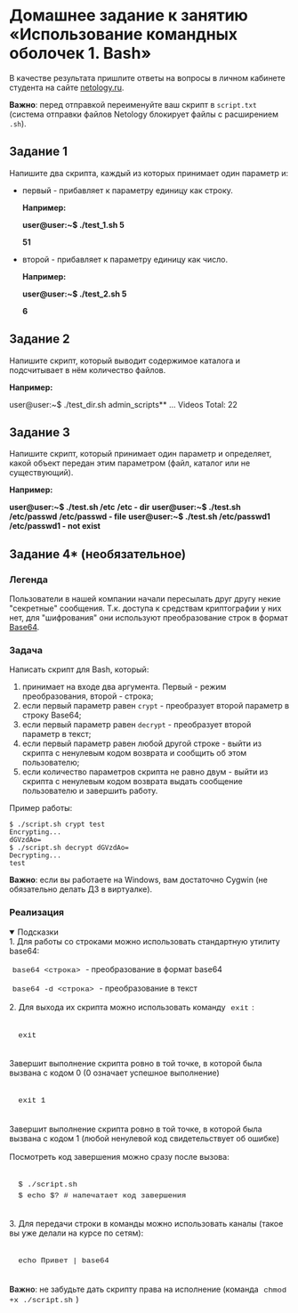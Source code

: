 # Домашнее задание к занятию «Использование командных оболочек 1. Bash»

В качестве результата пришлите ответы на вопросы в личном кабинете студента на сайте [netology.ru](https://netology.ru/).

**Важно**: перед отправкой переименуйте ваш скрипт в `script.txt` (система отправки файлов Netology блокирует файлы с расширением `.sh`).



## Задание 1

Напишите два скрипта, каждый из которых принимает один параметр и:

- первый - прибавляет к параметру единицу как строку.

  **Например:**

  **user@user:~$ ./test_1.sh 5**

  **51**

- второй - прибавляет к параметру единицу как число.

  **Например:**

  **user@user:~$ ./test_2.sh 5**

  **6**



## Задание 2

Напишите скрипт, который выводит содержимое каталога и подсчитывает в нём количество файлов.

**Например:**

user@user:~$ ./test_dir.sh
admin_scripts**
...
Videos
Total: 22



## Задание 3

Напишите скрипт, который принимает один параметр и определяет, какой объект передан этим параметром (файл, каталог или не существующий). 

**Например:**

**user@user:~$ ./test.sh /etc**
**/etc - dir**
**user@user:~$ ./test.sh /etc/passwd**
**/etc/passwd - file**
**user@user:~$ ./test.sh /etc/passwd1**
**/etc/passwd1 - not exist**



## Задание 4* (необязательное)

### Легенда

Пользователи в нашей компании начали пересылать друг другу некие "секретные" сообщения. Т.к. доступа к средствам криптографии у них нет, для "шифрования" они используют преобразование строк в формат [Base64](https://ru.wikipedia.org/wiki/Base64).

### Задача

Написать скрипт для Bash, который:

1. принимает на входе два аргумента. Первый - режим преобразования, второй - строка;
2. если первый параметр равен `crypt` - преобразует второй параметр в строку Base64;
3. если первый параметр равен `decrypt` - преобразует второй параметр в текст;
4. если первый параметр равен любой другой строке - выйти из скрипта с ненулевым кодом возврата и сообщить об этом пользователю;
5. если количество параметров скрипта не равно двум - выйти из скрипта с ненулевым кодом возврата выдать сообщение пользователю и завершить работу.

Пример работы:

```
$ ./script.sh crypt test
Encrypting...
dGVzdAo=
$ ./script.sh decrypt dGVzdAo=
Decrypting...
test
```

**Важно**: если вы работаете на Windows, вам достаточно Cygwin (не обязательно делать ДЗ в виртуалке).

### Реализация

<details open="" style="box-sizing: border-box; display: block; margin-bottom: 0px !important; margin-top: 0px;"><summary style="box-sizing: border-box; display: list-item; cursor: pointer;">Подсказки</summary><p style="box-sizing: border-box; margin-bottom: 16px; margin-top: 0px;">1. Для работы со строками можно использовать стандартную утилиту base64:</p><p style="box-sizing: border-box; margin-bottom: 16px; margin-top: 0px;"><code style="box-sizing: border-box; font-family: ui-monospace, SFMono-Regular, &quot;SF Mono&quot;, Consolas, &quot;Liberation Mono&quot;, Menlo, monospace; font-size: 13.6px; background-color: var(--color-markdown-code-bg); border-radius: 6px; margin: 0px; padding: 0.2em 0.4em;">base64 &lt;строка&gt;</code><span>&nbsp;</span>- преобразование в формат base64</p><p style="box-sizing: border-box; margin-bottom: 16px; margin-top: 0px;"><code style="box-sizing: border-box; font-family: ui-monospace, SFMono-Regular, &quot;SF Mono&quot;, Consolas, &quot;Liberation Mono&quot;, Menlo, monospace; font-size: 13.6px; background-color: var(--color-markdown-code-bg); border-radius: 6px; margin: 0px; padding: 0.2em 0.4em;">base64 -d &lt;строка&gt;</code><span>&nbsp;</span>- преобразование в текст</p><p style="box-sizing: border-box; margin-bottom: 16px; margin-top: 0px;">2. Для выхода их скрипта можно использовать команду<span>&nbsp;</span><code style="box-sizing: border-box; font-family: ui-monospace, SFMono-Regular, &quot;SF Mono&quot;, Consolas, &quot;Liberation Mono&quot;, Menlo, monospace; font-size: 13.6px; background-color: var(--color-markdown-code-bg); border-radius: 6px; margin: 0px; padding: 0.2em 0.4em;">exit</code>:</p><div class="highlight highlight-source-shell position-relative" style="box-sizing: border-box; position: relative !important; margin-bottom: 16px;"><pre style="box-sizing: border-box; font-family: ui-monospace, SFMono-Regular, &quot;SF Mono&quot;, Consolas, &quot;Liberation Mono&quot;, Menlo, monospace; font-size: 13.6px; margin-bottom: 0px; margin-top: 0px; overflow-wrap: normal; background-color: var(--color-bg-tertiary); border-radius: 6px; line-height: 1.45; overflow: auto; padding: 16px; word-break: normal;"><span class="pl-c1" style="box-sizing: border-box; color: var(--color-prettylights-syntax-constant);">exit</span></pre></div><p style="box-sizing: border-box; margin-bottom: 16px; margin-top: 0px;">Завершит выполнение скрипта ровно в той точке, в которой была вызвана с кодом 0 (0 означает успешное выполнение)</p><div class="highlight highlight-source-shell position-relative" style="box-sizing: border-box; position: relative !important; margin-bottom: 16px;"><pre style="box-sizing: border-box; font-family: ui-monospace, SFMono-Regular, &quot;SF Mono&quot;, Consolas, &quot;Liberation Mono&quot;, Menlo, monospace; font-size: 13.6px; margin-bottom: 0px; margin-top: 0px; overflow-wrap: normal; background-color: var(--color-bg-tertiary); border-radius: 6px; line-height: 1.45; overflow: auto; padding: 16px; word-break: normal;"><span class="pl-c1" style="box-sizing: border-box; color: var(--color-prettylights-syntax-constant);">exit</span> 1</pre></div><p style="box-sizing: border-box; margin-bottom: 16px; margin-top: 0px;">Завершит выполнение скрипта ровно в той точке, в которой была вызвана с кодом 1 (любой ненулевой код свидетельствует об ошибке)</p><p style="box-sizing: border-box; margin-bottom: 16px; margin-top: 0px;">Посмотреть код завершения можно сразу после вызова:</p><div class="highlight highlight-source-shell position-relative" style="box-sizing: border-box; position: relative !important; margin-bottom: 16px;"><pre style="box-sizing: border-box; font-family: ui-monospace, SFMono-Regular, &quot;SF Mono&quot;, Consolas, &quot;Liberation Mono&quot;, Menlo, monospace; font-size: 13.6px; margin-bottom: 0px; margin-top: 0px; overflow-wrap: normal; background-color: var(--color-bg-tertiary); border-radius: 6px; line-height: 1.45; overflow: auto; padding: 16px; word-break: normal;">$ ./script.sh
$ <span class="pl-c1" style="box-sizing: border-box; color: var(--color-prettylights-syntax-constant);">echo</span> <span class="pl-smi" style="box-sizing: border-box; color: var(--color-prettylights-syntax-storage-modifier-import);">$?</span> <span class="pl-c" style="box-sizing: border-box; color: var(--color-prettylights-syntax-comment);"><span class="pl-c" style="box-sizing: border-box; color: var(--color-prettylights-syntax-comment);">#</span> напечатает код завершения</span></pre></div><p style="box-sizing: border-box; margin-bottom: 16px; margin-top: 0px;">3. Для передачи строки в команды можно использовать каналы (такое вы уже делали на курсе по сетям):</p><div class="highlight highlight-source-shell position-relative" style="box-sizing: border-box; position: relative !important; margin-bottom: 16px;"><pre style="box-sizing: border-box; font-family: ui-monospace, SFMono-Regular, &quot;SF Mono&quot;, Consolas, &quot;Liberation Mono&quot;, Menlo, monospace; font-size: 13.6px; margin-bottom: 0px; margin-top: 0px; overflow-wrap: normal; background-color: var(--color-bg-tertiary); border-radius: 6px; line-height: 1.45; overflow: auto; padding: 16px; word-break: normal;"><span class="pl-c1" style="box-sizing: border-box; color: var(--color-prettylights-syntax-constant);">echo</span> Привет <span class="pl-k" style="box-sizing: border-box; color: var(--color-prettylights-syntax-keyword);">|</span> base64</pre></div><p style="box-sizing: border-box; margin-bottom: 16px; margin-top: 0px;"><strong style="box-sizing: border-box; font-weight: 600;">Важно</strong>: не забудьте дать скрипту права на исполнение (команда<span>&nbsp;</span><code style="box-sizing: border-box; font-family: ui-monospace, SFMono-Regular, &quot;SF Mono&quot;, Consolas, &quot;Liberation Mono&quot;, Menlo, monospace; font-size: 13.6px; background-color: var(--color-markdown-code-bg); border-radius: 6px; margin: 0px; padding: 0.2em 0.4em;">chmod +x ./script.sh</code>)</p></details>

